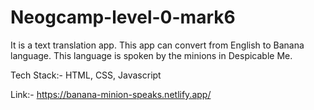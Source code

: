 # Neogcamp-level-0-mark6

It is a text translation app. This app can convert from English to Banana language. This language is spoken by the minions in Despicable Me.

Tech Stack:- HTML, CSS, Javascript

Link:- https://banana-minion-speaks.netlify.app/
